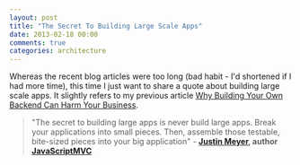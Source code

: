 ```yaml
---
layout: post
title: "The Secret To Building Large Scale Apps"
date: 2013-02-18 00:00
comments: true
categories: architecture
---
```

Whereas the recent blog articles were too long (bad habit - I'd shortened if I had more time), this time I just want to share a quote about building large scale apps. It slightly refers to my previous article [Why Building Your Own Backend Can Harm Your Business](http://halilkoklu.de/blog/why-building-your-own-backend-can-harm-your-business/).

> "The secret to building large apps is never build large apps. Break your applications into small pieces. Then, assemble those testable, bite-sized pieces into your big application" - **[Justin Meyer](https://twitter.com/justinbmeyer), author [JavaScriptMVC](http://javascriptmvc.com/)**
